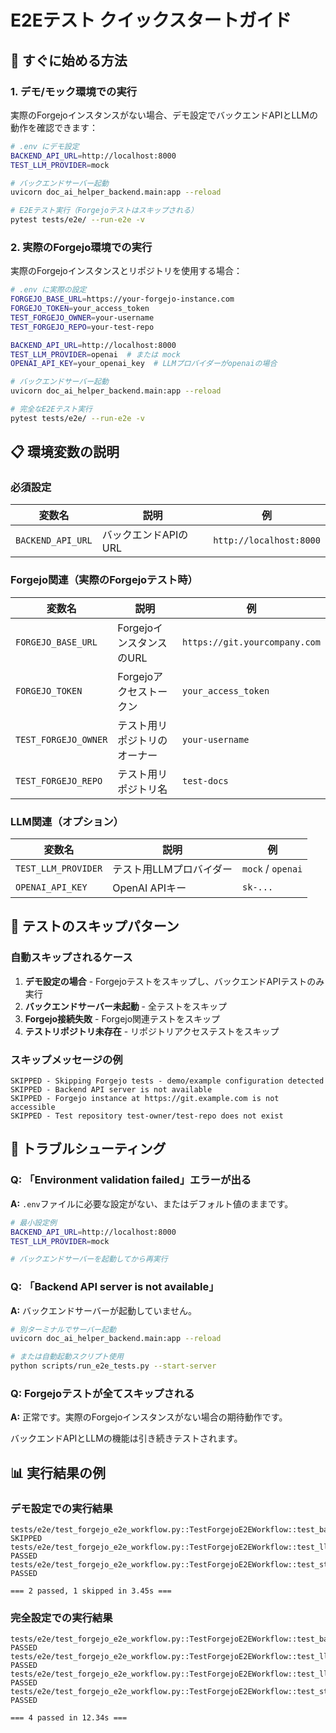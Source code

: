 # E2Eテスト クイックスタートガイド

## 🚀 すぐに始める方法

### 1. デモ/モック環境での実行

実際のForgejoインスタンスがない場合、デモ設定でバックエンドAPIとLLMの動作を確認できます：

```bash
# .env にデモ設定
BACKEND_API_URL=http://localhost:8000
TEST_LLM_PROVIDER=mock

# バックエンドサーバー起動
uvicorn doc_ai_helper_backend.main:app --reload

# E2Eテスト実行（Forgejoテストはスキップされる）
pytest tests/e2e/ --run-e2e -v
```

### 2. 実際のForgejo環境での実行

実際のForgejoインスタンスとリポジトリを使用する場合：

```bash
# .env に実際の設定
FORGEJO_BASE_URL=https://your-forgejo-instance.com
FORGEJO_TOKEN=your_access_token
TEST_FORGEJO_OWNER=your-username
TEST_FORGEJO_REPO=your-test-repo

BACKEND_API_URL=http://localhost:8000
TEST_LLM_PROVIDER=openai  # または mock
OPENAI_API_KEY=your_openai_key  # LLMプロバイダーがopenaiの場合

# バックエンドサーバー起動
uvicorn doc_ai_helper_backend.main:app --reload

# 完全なE2Eテスト実行
pytest tests/e2e/ --run-e2e -v
```

## 📋 環境変数の説明

### 必須設定

| 変数名 | 説明 | 例 |
|--------|------|-----|
| `BACKEND_API_URL` | バックエンドAPIのURL | `http://localhost:8000` |

### Forgejo関連（実際のForgejoテスト時）

| 変数名 | 説明 | 例 |
|--------|------|-----|
| `FORGEJO_BASE_URL` | ForgejoインスタンスのURL | `https://git.yourcompany.com` |
| `FORGEJO_TOKEN` | Forgejoアクセストークン | `your_access_token` |
| `TEST_FORGEJO_OWNER` | テスト用リポジトリのオーナー | `your-username` |
| `TEST_FORGEJO_REPO` | テスト用リポジトリ名 | `test-docs` |

### LLM関連（オプション）

| 変数名 | 説明 | 例 |
|--------|------|-----|
| `TEST_LLM_PROVIDER` | テスト用LLMプロバイダー | `mock` / `openai` |
| `OPENAI_API_KEY` | OpenAI APIキー | `sk-...` |

## 🎯 テストのスキップパターン

### 自動スキップされるケース

1. **デモ設定の場合** - Forgejoテストをスキップし、バックエンドAPIテストのみ実行
2. **バックエンドサーバー未起動** - 全テストをスキップ
3. **Forgejo接続失敗** - Forgejo関連テストをスキップ
4. **テストリポジトリ未存在** - リポジトリアクセステストをスキップ

### スキップメッセージの例

```
SKIPPED - Skipping Forgejo tests - demo/example configuration detected
SKIPPED - Backend API server is not available  
SKIPPED - Forgejo instance at https://git.example.com is not accessible
SKIPPED - Test repository test-owner/test-repo does not exist
```

## 🔧 トラブルシューティング

### Q: 「Environment validation failed」エラーが出る

**A:** `.env`ファイルに必要な設定がない、またはデフォルト値のままです。

```bash
# 最小設定例
BACKEND_API_URL=http://localhost:8000
TEST_LLM_PROVIDER=mock

# バックエンドサーバーを起動してから再実行
```

### Q: 「Backend API server is not available」

**A:** バックエンドサーバーが起動していません。

```bash
# 別ターミナルでサーバー起動
uvicorn doc_ai_helper_backend.main:app --reload

# または自動起動スクリプト使用
python scripts/run_e2e_tests.py --start-server
```

### Q: Forgejoテストが全てスキップされる

**A:** 正常です。実際のForgejoインスタンスがない場合の期待動作です。

バックエンドAPIとLLMの機能は引き続きテストされます。

## 📊 実行結果の例

### デモ設定での実行結果
```
tests/e2e/test_forgejo_e2e_workflow.py::TestForgejoE2EWorkflow::test_basic_document_retrieval SKIPPED
tests/e2e/test_forgejo_e2e_workflow.py::TestForgejoE2EWorkflow::test_llm_document_summarization PASSED
tests/e2e/test_forgejo_e2e_workflow.py::TestForgejoE2EWorkflow::test_streaming_llm_response PASSED

=== 2 passed, 1 skipped in 3.45s ===
```

### 完全設定での実行結果
```
tests/e2e/test_forgejo_e2e_workflow.py::TestForgejoE2EWorkflow::test_basic_document_retrieval PASSED
tests/e2e/test_forgejo_e2e_workflow.py::TestForgejoE2EWorkflow::test_llm_document_summarization PASSED
tests/e2e/test_forgejo_e2e_workflow.py::TestForgejoE2EWorkflow::test_llm_with_mcp_issue_creation PASSED
tests/e2e/test_forgejo_e2e_workflow.py::TestForgejoE2EWorkflow::test_streaming_llm_response PASSED

=== 4 passed in 12.34s ===
```
